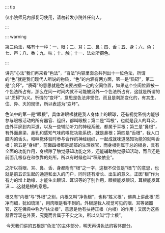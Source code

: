 ::: tip

仅小院师兄内部复习使用，请勿转发小院外任何人。

:::

::: warning

第三色法，略有十一种：一、眼；二、耳；三、鼻；四、舌；五、身；六、色；七、声；八、香；九、味；十、触；十一、法处所摄色。

:::

​         讲完“心法”我们再来看“色法”，“百法”内容里面总共列出十一位色法，所谓的“色”就是我们现代人所说的物质，“色”的内涵有两方面，第一是“质碍”，第二是“变坏”。“质碍”的意思就是色法要占据一定的空间位置，如果这个空间位置被一个色法所占有，那么在同一时间内就不可能被另外一个色法所占有，这就是所谓的以“质碍”为义。所谓的“变坏”，意思是色法非坚住，而且是刹那变化的，有其生、住、异、灭的规律，所以表述为“变坏”。

​         色法中的第一是“眼根”，具体讲眼根就是我人身体上的眼球，还有视觉系统内能够参与眼根活动的所有器官、组织，都叫眼根；第二是“耳根”，也就是我人的耳朵，由外耳廓到内耳道，以及一些辅助听力的神经系统，都属于耳根；第三是“鼻根”，有外面鼻梁、鼻孔和感知气味的嗅觉功能系统，就是鼻根；第四是“舌根”，我人口腔内的舌头，和味觉体验时参与合作的神经组织，一起成就味道感知功能的就叫舌根；第五是“身根”，前面四根都是局部的生理器官，而身根则属于总的根身，具有全面的功能作用，身根除了触觉感知功能之外，还能辅助触觉感知活动，而且还是前面几根存在和依靠的处所，所以有时候也叫“积聚依业”。

​         之所以将眼、耳、鼻、舌、身都附有“根”之一字，这根不仅仅是“根门”的意思，也就是前五识生起的通道和出入的门户，同时还有增长、出生的意义，正因“根”作为有力的增上助缘，才能生出眼识、耳识等的了别作用，眼根能发眼识，耳根能发耳识……这就是根的意思。

​         根又有“内根”与“外根”之别，内根又叫“净色根”，也称“胜义根”，佛典上讲此根“质净而细，犹如琉璃”，用肉眼是看不到的。外根是我人视觉可见的眼、耳等诸器官，这在佛典中称为“扶尘根”，意思是他有扶持正根（内根）的作用；又因为这些器官浮现在外表，究竟而言属于不实之法，所以又叫“浮尘根”。

​         今天我们讲的五根是“色法”的主体部分，明天再讲色法的客体部分。